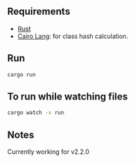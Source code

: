 ## Requirements

- [Rust](https://www.rust-lang.org/tools/install)
- [Cairo Lang](https://www.cairo-lang.org/docs/quickstart.html#quickstart): for class hash calculation.

## Run
   
```bash  
cargo run 
``` 
 
## To run while watching files
 
```bash
cargo watch -x run 
``` 

## Notes

Currently working for v2.2.0   
